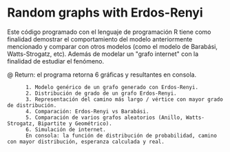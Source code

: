 # Random graphs with Erdos-Renyi

Este código programado con el lenguaje de programación R tiene como finalidad demostrar el comportamiento del modelo anteriormente
mencionado y comparar con otros modelos (como el modelo de Barabási, Watts-Strogatz, etc). Además de modelar un "grafo internet" con
la finalidad de estudiar el fenómeno. 

@ Return: el programa retorna 6 gráficas y resultantes en consola.

          1. Modelo genérico de un grafo generado con Erdos-Renyi.
          2. Distribución de grado de un grafo Erdos-Renyi.
          3. Representación del camino más largo / vértice con mayor grado de distribución.
          4. Comparación: Erdos-Renyi vs Barabási.
          5. Comparación de varios grafos aleatorios (Anillo, Watts-Strogatz, Bipartite y Geométrico).
          6. Simulación de internet.
          En consola: la función de distribución de probabilidad, camino con mayor distribución, esperanza calculada y real.

